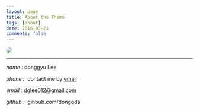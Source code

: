 ```yaml
---
layout: page
title: About the Theme
tags: [about]
date: 2016-03-21
comments: false
---
```


<img src="http://dy.gnch.or.kr/img/no-image.jpg" style="border-radius:150px;">

<hr>

<i class="fas fa-envelope-square">name : </i>donggyu Lee

<i class="fas fa-phone">phone : </i> contact me by [email](dglee012@gmail.com)

<i class="fas fa-envelope-square">email :</i> dglee012@gmail.com

<i class="fab fa-github">github : </i> gihbub.com/dongqda






